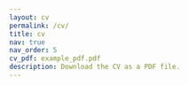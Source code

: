 ```yaml
---
layout: cv
permalink: /cv/
title: cv
nav: true
nav_order: 5
cv_pdf: example_pdf.pdf
description: Download the CV as a PDF file.
---
```

